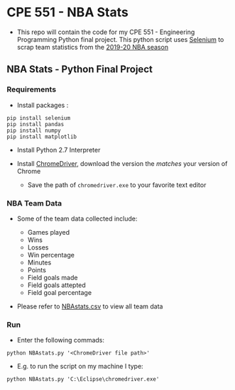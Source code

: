 # CPE 551 - NBA Stats

- This repo will contain the code for my CPE 551 - Engineering Programming Python final project. This python 
script uses [Selenium](https://selenium-python.readthedocs.io/) to scrap team statistics from the [2019-20 NBA season](https://stats.nba.com/teams/traditional/)

## NBA Stats - Python Final Project

### Requirements

- Install packages :  

```
pip install selenium 
pip install pandas
pip install numpy
pip install matplotlib
```

- Install Python 2.7 Interpreter

- Install [ChromeDriver](https://sites.google.com/a/chromium.org/chromedriver/downloads), download the version the _matches_ your version of Chrome
	- Save the path of `chromedriver.exe` to your favorite text editor

### NBA Team Data

- Some of the team data collected include:
	- Games played
	- Wins
	- Losses
	- Win percentage
	- Minutes
	- Points
	- Field goals made
	- Field goals attepted
	- Field goal percentage

- Please refer to [NBAstats.csv](..blob/master/NBA/NBAstats.csv) to view all team data

### Run

- Enter the following commads:

`python NBAstats.py '<ChromeDriver file path>' `

- E.g. to run the script on my machine I type:

`python NBAstats.py 'C:\Eclipse\chromedriver.exe' `
 
